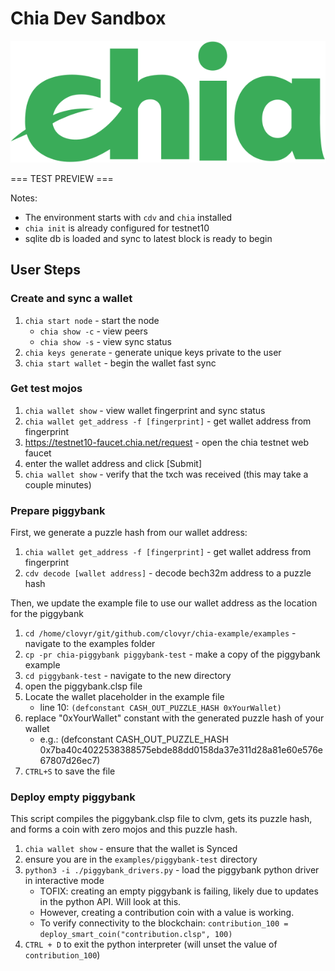 # Chia Dev Sandbox 

![Chia Logo](intro/static/img/chia-logo.svg)



=== TEST PREVIEW ===

Notes:
- The environment starts with `cdv` and `chia` installed
- `chia init` is already configured for testnet10
- sqlite db is loaded and sync to latest block is ready to begin

## User Steps

### Create and sync a wallet
1. `chia start node` - start the node
   - `chia show -c` - view peers 
   - `chia show -s` - view sync status
2. `chia keys generate` - generate unique keys private to the user
3. `chia start wallet` - begin the wallet fast sync

### Get test mojos
1. `chia wallet show` - view wallet fingerprint and sync status
2. `chia wallet get_address -f [fingerprint]` - get wallet address from fingerprint
3. https://testnet10-faucet.chia.net/request - open the chia testnet web faucet
4. enter the wallet address and click [Submit]
5. `chia wallet show` - verify that the txch was received (this may take a couple minutes)

### Prepare piggybank
First, we generate a puzzle hash from our wallet address:

1. `chia wallet get_address -f [fingerprint]` - get wallet address from fingerprint
2. `cdv decode [wallet address]` - decode bech32m address to a puzzle hash

Then, we update the example file to use our wallet address as the location for the piggybank

1. `cd /home/clovyr/git/github.com/clovyr/chia-example/examples` - navigate to the examples folder
2. `cp -pr chia-piggybank piggybank-test` - make a copy of the piggybank example
3. `cd piggybank-test` - navigate to the new directory
4. open the piggybank.clsp file
5. Locate the wallet placeholder in the example file 
   - line 10: `(defconstant CASH_OUT_PUZZLE_HASH 0xYourWallet)`
6. replace "0xYourWallet" constant with the generated puzzle hash of your wallet
   - e.g.: (defconstant CASH_OUT_PUZZLE_HASH 0x7ba40c4022538388575ebde88dd0158da37e311d28a81e60e576e67807d26ec7) 
7. `CTRL+S` to save the file

### Deploy empty piggybank
This script compiles the piggybank.clsp file to clvm, gets its puzzle hash, and forms a coin with zero mojos and this puzzle hash. 
1. `chia wallet show` - ensure that the wallet is Synced
2. ensure you are in the `examples/piggybank-test` directory
3. `python3 -i ./piggybank_drivers.py` - load the piggybank python driver in interactive mode
   - TOFIX: creating an empty piggybank is failing, likely due to updates in the python API. Will look at this.  
   - However, creating a contribution coin with a value is working. 
   - To verify connectivity to the blockchain: `contribution_100 = deploy_smart_coin("contribution.clsp", 100)`
5. `CTRL + D` to exit the python interpreter (will unset the value of `contribution_100`) 
